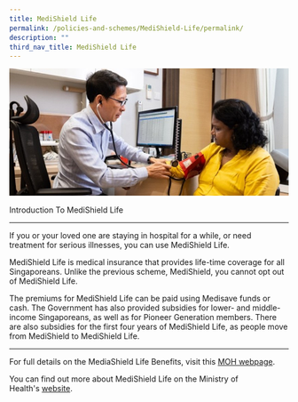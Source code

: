 ```yaml
---
title: MediShield Life
permalink: /policies-and-schemes/MediShield-Life/permalink/
description: ""
third_nav_title: MediShield Life
---
```

![](/images/Medisave.jpg)

Introduction To MediShield Life

--------------------------------------------------

If you or your loved one are staying in hospital for a while, or need treatment for serious illnesses, you can use MediShield Life.

MediShield Life is medical insurance that provides life-time coverage for all Singaporeans. Unlike the previous scheme, MediShield, you cannot opt out of MediShield Life.

The premiums for MediShield Life can be paid using Medisave funds or cash. The Government has also provided subsidies for lower- and middle-income Singaporeans, as well as for Pioneer Generation members. There are also subsidies for the first four years of MediShield Life, as people move from MediShield to MediShield Life.

--------------------------------------------------

For full details on the MediaShield Life Benefits, visit this [MOH webpage](https://www.moh.gov.sg/medishield-life/what-is-medishield-life/what-medishield-life-benefits).

You can find out more about MediShield Life on the Ministry of Health's [website](https://www.moh.gov.sg/medishield-life/what-is-medishield-life/how-to-make-a-medishield-life-claim).
